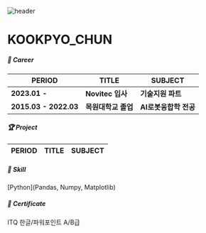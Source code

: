 ![header](https://capsule-render.vercel.app/api?type=waving&text=)

# KOOKPYO_CHUN

##### 🏢 Career

| PERIOD | TITLE | SUBJECT |
| ------- | ------- | ------- | 
| **2023.01 -** | **Novitec 입사** | **기술지원 파트** |
| **2015.03 - 2022.03** | **목원대학교 졸업** | **AI로봇융합학 전공** |

##### 🏆 Project  

| PERIOD | TITLE | SUBJECT |
| ------- | ------- | -------|


##### 🧩 Skill  

 [Python](Pandas, Numpy, Matplotlib)

##### 📜 Certificate

ITQ 한글/파워포인트 A/B급 
